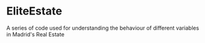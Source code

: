# EliteEstate
A series of code used for understanding the behaviour of different variables in Madrid's Real Estate
